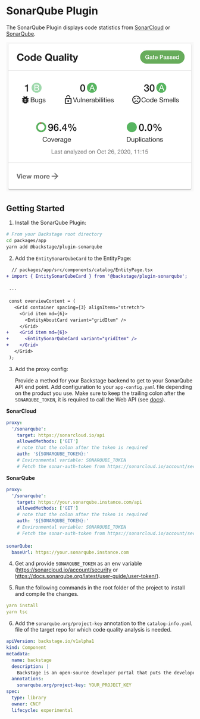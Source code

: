 # SonarQube Plugin

The SonarQube Plugin displays code statistics from [SonarCloud](https://sonarcloud.io) or [SonarQube](https://sonarqube.com).

![Sonar Card](./docs/sonar-card.png)

## Getting Started

1. Install the SonarQube Plugin:

```bash
# From your Backstage root directory
cd packages/app
yarn add @backstage/plugin-sonarqube
```

2. Add the `EntitySonarQubeCard` to the EntityPage:

```diff
  // packages/app/src/components/catalog/EntityPage.tsx
+ import { EntitySonarQubeCard } from '@backstage/plugin-sonarqube';

 ...

 const overviewContent = (
   <Grid container spacing={3} alignItems="stretch">
     <Grid item md={6}>
       <EntityAboutCard variant="gridItem" />
     </Grid>
+    <Grid item md={6}>
+      <EntitySonarQubeCard variant="gridItem" />
+    </Grid>
   </Grid>
 );
```

3. Add the proxy config:

   Provide a method for your Backstage backend to get to your SonarQube API end point. Add configuration to your `app-config.yaml` file depending on the product you use. Make sure to keep the trailing colon after the `SONARQUBE_TOKEN`, it is required to call
   the Web API (see [docs](https://docs.sonarqube.org/latest/extend/web-api/)).

**SonarCloud**

```yaml
proxy:
  '/sonarqube':
    target: https://sonarcloud.io/api
    allowedMethods: ['GET']
    # note that the colon after the token is required
    auth: '${SONARQUBE_TOKEN}:'
    # Environmental variable: SONARQUBE_TOKEN
    # Fetch the sonar-auth-token from https://sonarcloud.io/account/security/
```

**SonarQube**

```yaml
proxy:
  '/sonarqube':
    target: https://your.sonarqube.instance.com/api
    allowedMethods: ['GET']
    # note that the colon after the token is required
    auth: '${SONARQUBE_TOKEN}:'
    # Environmental variable: SONARQUBE_TOKEN
    # Fetch the sonar-auth-token from https://sonarcloud.io/account/security/

sonarQube:
  baseUrl: https://your.sonarqube.instance.com
```

4. Get and provide `SONARQUBE_TOKEN` as an env variable (https://sonarcloud.io/account/security or https://docs.sonarqube.org/latest/user-guide/user-token/).

5. Run the following commands in the root folder of the project to install and compile the changes.

```yaml
yarn install
yarn tsc
```

6. Add the `sonarqube.org/project-key` annotation to the `catalog-info.yaml` file of the target repo for which code quality analysis is needed.

```yaml
apiVersion: backstage.io/v1alpha1
kind: Component
metadata:
  name: backstage
  description: |
    Backstage is an open-source developer portal that puts the developer experience first.
  annotations:
    sonarqube.org/project-key: YOUR_PROJECT_KEY
spec:
  type: library
  owner: CNCF
  lifecycle: experimental
```
